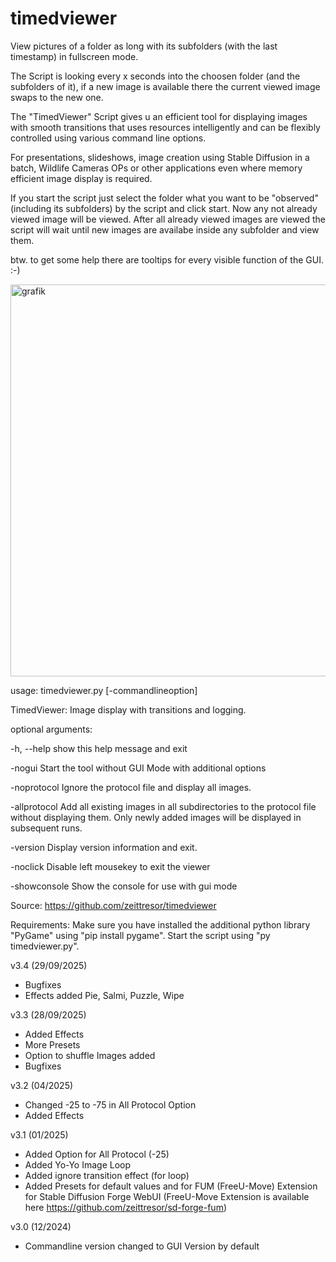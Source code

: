 # timedviewer

View pictures of a folder as long with its subfolders (with the last timestamp) in fullscreen mode.

The Script is looking every x seconds into the choosen folder (and the subfolders of it), if a new
image is available there the current viewed image swaps to the new one.

The "TimedViewer" Script gives u an efficient tool for displaying images with smooth transitions 
that uses resources intelligently and can be flexibly controlled using various command line options. 

For presentations, slideshows, image creation using Stable Diffusion in a batch, Wildlife Cameras OPs
or other applications even where memory efficient image display is required.

If you start the script just select the folder what you want to be "observed" (including its subfolders)
by the script and click start. Now any not already viewed image will be viewed. After all already viewed
images are viewed the script will wait until new images are availabe inside any subfolder and view them.

btw. to get some help there are tooltips for every visible function of the GUI. :-)

<img width="646" height="627" alt="grafik" src="https://github.com/user-attachments/assets/5ee632dd-88cf-4710-b281-f561b06700fd" />

usage: timedviewer.py [-commandlineoption]

TimedViewer: Image display with transitions and logging.

optional arguments:

  -h, --help         show this help message and exit

  -nogui             Start the tool without GUI Mode with additional options
  
  -noprotocol        Ignore the protocol file and display all images.
  
  -allprotocol       Add all existing images in all subdirectories to the
                     protocol file without displaying them. Only newly
                     added images will be displayed in subsequent runs.
                     
  -version           Display version information and exit.

  -noclick           Disable left mousekey to exit the viewer

  -showconsole       Show the console for use with gui mode

Source: https://github.com/zeittresor/timedviewer

Requirements: Make sure you have installed the additional python library
"PyGame" using "pip install pygame". Start the script using "py timedviewer.py".

v3.4 (29/09/2025)
- Bugfixes
- Effects added Pie, Salmi, Puzzle, Wipe

v3.3 (28/09/2025)
- Added Effects
- More Presets
- Option to shuffle Images added
- Bugfixes

v3.2 (04/2025)
- Changed -25 to -75 in All Protocol Option
- Added Effects

v3.1 (01/2025)
- Added Option for All Protocol (-25)
- Added Yo-Yo Image Loop
- Added ignore transition effect (for loop)
- Added Presets for default values and for FUM (FreeU-Move) Extension for Stable Diffusion Forge WebUI
  (FreeU-Move Extension is available here https://github.com/zeittresor/sd-forge-fum)

v3.0 (12/2024)
- Commandline version changed to GUI Version by default
